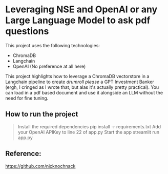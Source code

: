 # Leveraging NSE and OpenAI or any Large Language Model to ask pdf questions

This project uses the following technologies:
- ChromaDB
- Langchain
- OpenAI (No preference at all here)

This project highlights how to leverage a ChromaDB vectorstore in a Langchain pipeline to create *drumroll please* a GPT Investment Banker (ergh, I cringed as I wrote that, but alas it's actually pretty practical). You can load in a pdf based document and use it alongside an LLM without the need for fine tuning. 

## How to run the project

> Install the required dependencies pip install -r requirements.txt
> Add your OpenAI APIKey to line 22 of app.py
> Start the app streamlit run app.py


## Reference:
https://github.com/nicknochnack
